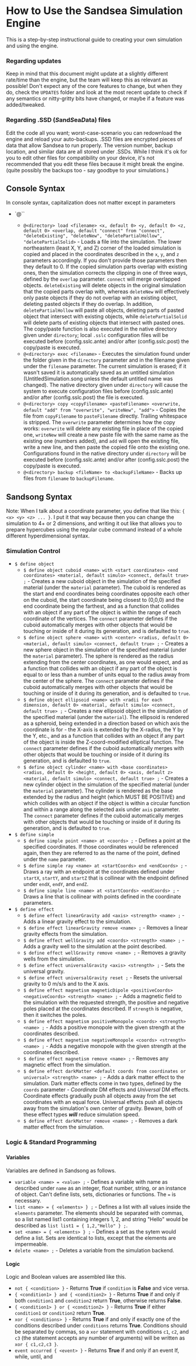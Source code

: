 # How to Use the Sandsea Simulation Engine  
This is a step-by-step instructional guide to creating your own simulation and using the engine.
### Regarding updates  
Keep in mind that this document might update at a slightly different rate/time than the engine, but the team will keep this as relevant as possible! Don't
expect any of the core features to change, but when they do, check the `UPDATES` folder and look at the most recent update to check if any semantics or nitty-gritty bits
have changed, or maybe if a feature was added/tweaked.
### Regarding .SSD (*S*and*S*ea*D*ata) files  
Edit the code all you want; worst-case-scenario you can redownload the engine and reload your auto-backups. .SSD files are encrypted pieces of data that allow Sandsea to
run properly. The version number, backup location, and similar data are all stored under .SSDs. While I think it's ok for you to edit other files for compatibility on your
device, it's not recommended that you edit these files because it might break the engine. (quite possibly the backups too - say goodbye to your simulations.)
## Console Syntax  
In console syntax, capitalization does not matter except in parameters
- `@<directory>``
  - `@<directory> load <filename> <x, default 0> <y, default 0> <z, default 0> <overlap, default "connect" from "connect", "deleteExisting", "deleteNew", "deletePartialHollow", "deletePartialSolid>` - Loads a file into the simulation. The lower northeastern (least X, Y, and Z) corner of the loaded simulation is copied and placed in the coordinates described in the `x`, `y`, and `z` parameters accordingly. If you don't provide those parameters then they default to 0. If the copied simulation parts overlap with existing ones, then the simulation corrects the clipping in one of three ways, defined by the `overlap` parameter. `connect` will merge overlapped objects. `deleteExisting` will delete objects in the original simulation that the copied parts overlap with, whereas `deleteNew` will effectively only paste objects if they do not overlap with an existing object, deleting pasted objects if they do overlap. In addition, `deletePartialHollow` will paste all objects, deleting parts of pasted object that intersect with existing objects, while `deletePartialSolid` will delete parts of existing objects that intersect with pasted ones. The copy/paste function is also executed in the native directory given under `directory`; local `.sslc` configuration files will be executed before (config.sslc.ante) and/or after (config.sslc.post) the copy/paste is executed.
  - `@<directory> exec <filename>` - Executes the simulation found under the folder given in the `directory` parameter and in the filename given under the `filename` parameter. The current simulation is erased; if it wasn't saved it is automatically saved as an untitled simulation (UntitledSimulation.song unless the default untitled name was changed). The native directory given under `directory` will cause the system to execute configuration files before (config.sslc.ante) and/or after (config.sslc.post) the file is executed.
  - `@<directory> copy <copyFilename> <pasteFilename> <overwrite, default "add" from "overwrite", "writeNew", "add">` - Copies the file from `copyFilename` to `pasteFilename` directly. Trailing whitespace is stripped. The `overwrite` parameter determines how the copy works: `overwrite` will delete any existing file in place of the copied one, `writeNew` will create a new paste file with the same name as the existing one (numbers added), and `add` will open the existing file, write a new line, and then paste the copied file onto the existing one. Configurations found in the native directory under `directory` will be executed before (config.sslc.ante) and/or after (config.sslc.post) the copy/paste is executed.
  - `@<directory> backup <fileName> to <backupFileName>` - Backs up files from `filename` to `backupFilename`.

## Sandsong Syntax  
Note: When I talk about a coordinate parameter, you define that like this: `{ <x> <y> <z> ... }`. I put it that way because then you can change the simulation to 4+ or 2 dimensions, and writing it out like that allows you to prepare hypercubes using the regular cube command instead of a whole different hyperdimensional syntax.

### Simulation Control

- `$ define object`
  - `$ define object cuboid <name> with <start coordinates> <end coordinates> <material, default simulo> <connect, default true> ;` - Creates a new cuboid object in the simulation of the specified material (under the `material` parameter). The cuboid is rendered as the start and end coordinates being coordinates opposite each other on the cuboid, the start coordinate being closest to (0,0,0) and the end coordinate being the farthest, and as a function that collides with an object if any part of the object is within the range of each coordinate of the vertices. The `connect` parameter defines if the cuboid automatically merges with other objects that would be touching or inside of it during its generation, and is defaulted to `true`.
  - `$ define object sphere <name> with <center> <radius, default 0> <material, default simulo> <connect, default true> ;` - Creates a new sphere object in the simulation of the specified material (under the `material` parameter). The sphere is rendered as the radius extending from the center coordinates, as one would expect, and as a function that collides with an object if any part of the object is equal to or less than a number of units equal to the radius away from the center of the sphere. The `connect` parameter defines if the cuboid automatically merges with other objects that would be touching or inside of it during its generation, and is defaulted to `true`.
  - `$ define object ellipsoid <name> with <radii for each dimension, default 0> <material, default simulo> <connect, default true> ;` - Creates a new ellipsoid object in the simulation of the specified material (under the `material`). The ellipsoid is rendered as a spheroid, being extended in a direction based on which axis the coordinate is for - the X-axis is extended by the X-radius, the Y by the Y, etc., and as a function that collides with an object if any part of the object is inside the Z-coord-modified elliptical function. The `connect` parameter defines if the cuboid automatically merges with other objects that would be touching or inside of it during its generation, and is defaulted to `true`.
  - `$ define object cylinder <name> with <base coordinates> <radius, default 0> <height, default 0> <axis, default z> <material, default simulo> <connect, default true> ;` - Creates a new cylinder object in the simulation of the specified material (under the `material` parameter). The cylinder is rendered as the base extended by the radius and height (which MUST BE POSITIVE) and which collides with an object if the object is within a circular function and within a range along the selected axis under `axis` parameter. The `connect` parameter defines if the cuboid automatically merges with other objects that would be touching or inside of it during its generation, and is defaulted to `true`.
- `$ define simple`
  -  `$ define simple point <name> at <coords> ;` - Defines a point at the specified coordinates. If those coordinates would be referenced again, then they are referred to as the name of the point, defined under the `name` parameter.
  -  `$ define simple ray <name> at <startCoords> end <endCoords> ;` - Draws a ray with an endpoint at the coordinates defined under `startX`, `startY`, and `startZ` that is collinear with the endpoint defined under `endX`, `endY`, and `endZ`.
  -  `$ define simple line <name> at <startCoords> <endCoords> ;` - Draws a line that is collinear with points defined in the coordinate parameters.
- `$ define effect`
  - `$ define effect linearGravity add <axis> <strength> <name> ;` - Adds a linear gravity effect to the simulation.
  - `$ define effect linearGravity remove <name> ;` - Removes a linear gravity effects from the simulation.
  - `$ define effect wellGravity add <coords> <strength> <name> ;` - Adds a gravity well to the simulation at the point described.
  - `$ define effect wellGravity remove <name> ;` - Removes a gravity wells from the simulation.
  - `$ define effect universalGravity <axis> <strength> ;` - Sets the universal gravity.
  - `$ define effect universalGravity reset ;` - Resets the universal gravity to 0 m/s/s and to the X axis.
  - `$ define effect magnetism magneticDipole <positiveCoords> <negativeCoords> <strength> <name> ;` - Adds a magnetic field to the simulation with the requested strength, the positive and negative poles placed at the coordinates described. If `strength` is negative, then it switches the poles.
  - `$ define effect magnetism positiveMonopole <coords> <strength> <name> ;` - Adds a positive monopole with the given strength at the coordinates described.
  - `$ define effect magnetism negativeMonopole <coords> <strength> <name> ;` - Adds a negative monopole with the given strength at the coordinates described.
  - `$ define effect magnetism remove <name> ;` - Removes any magnetic effect from the simulation.
  - `$ define effect darkMatter <default coords from coordinates or universal> <strength> <name> ;` - Adds a dark matter effect to the simulation. Dark matter effects come in two types, defined by the `coords` parameter - *Coordinate* DM effects and *Universal* DM effects. Coordinate effects gradually push all objects away from the set coordinates with an equal force. Universal effects push all objects away from the simulation's own center of gravity. Beware, both of these effect types ***will*** reduce simulation speed.
  - `$ define effect darkMatter remove <name> ;` - Removes a dark matter effect from the simulation.

### Logic & Standard Programming

###

#### Variables
Variables are defined in Sandsong as follows.
- `variable <name> = <value> ;` - Defines a variable with name as described under `name` as an integer, float number, string, or an instance of object. Can't define lists, sets, dictionaries or functions. The `=` is necessary.
- `list <name> = { <elements> } ;` - Defines a list with all values inside the `elements` parameter. The elements should be separated with commas, so a list named list1 containing integers 1, 2, and string "Hello" would be described as `list list1 = { 1,2,"Hello" } ;`.
- `set <name> = { <elements> } ;` - Defines a set as the sytem would define a list. Sets are identical to lists, except that the elements are impermeable.
- `delete <name> ;` - Deletes a variable from the simulation backend.

#### Logic
Logic and Boolean values are assembled like this.
- `not { <condition> }` - Returns **True** if `condition` is **False** and vice versa.
- `{ <condition1> } and { <condition2> }` - Returns **True** if and only if both `condition1` and `condition2` return **True**, otherwise returns **False**.
- `{ <condition1> } or { <condition2> }` - Returns **True** if either `condition1` or `condition2` return **True**.
- `xor { <conditions> }` - Returns **True** if and only if exactly one of the conditions described under `conditions` returns **True**. Conditions should be separated by commas, so a `xor` statement with conditions `c1`, `c2`, and `c3` (the statement accepts any number of arguments) will be written as `xor { c1,c2,c3 }`.
- `event occurred { <event> }` - Returns **True** if and only if an event
If, while, until, and
